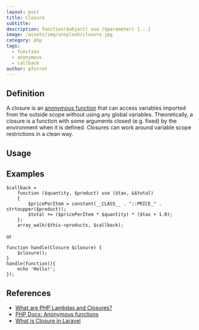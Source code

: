 ```yaml
---
layout: post
title: Closure
subtitle: 
description: function($object) use ($parameter) {...}
image: /assets/img/unsplash/closure.jpg
category: php
tags:
  - function
  - anonymous
  - callback
author: pforret
---
```



## Definition

A closure is an [anonymous function](/anonymous-function) that can access variables imported from the outside scope without using any global variables. Theoretically, a closure is a function with some arguments closed (e.g. fixed) by the environment when it is defined. Closures can work around variable scope restrictions in a clean way.

## Usage


## Examples

    $callback =
        function ($quantity, $product) use ($tax, &$total)
        {
            $pricePerItem = constant(__CLASS__ . "::PRICE_" . strtoupper($product));
            $total += ($pricePerItem * $quantity) * ($tax + 1.0);
        };
        array_walk($this->products, $callback);

or

    function handle(Closure $closure) {
        $closure();
    }
    handle(function(){
        echo 'Hello!';
    });


## References

* [What are PHP Lambdas and Closures?](https://culttt.com/2013/03/25/what-are-php-lambdas-and-closures/)
* [PHP Docs: Anonymous functions](https://www.php.net/manual/en/functions.anonymous.php)
* [What is Closure in Laravel](https://stackoverflow.com/questions/47348081/what-is-closure-in-laravel)